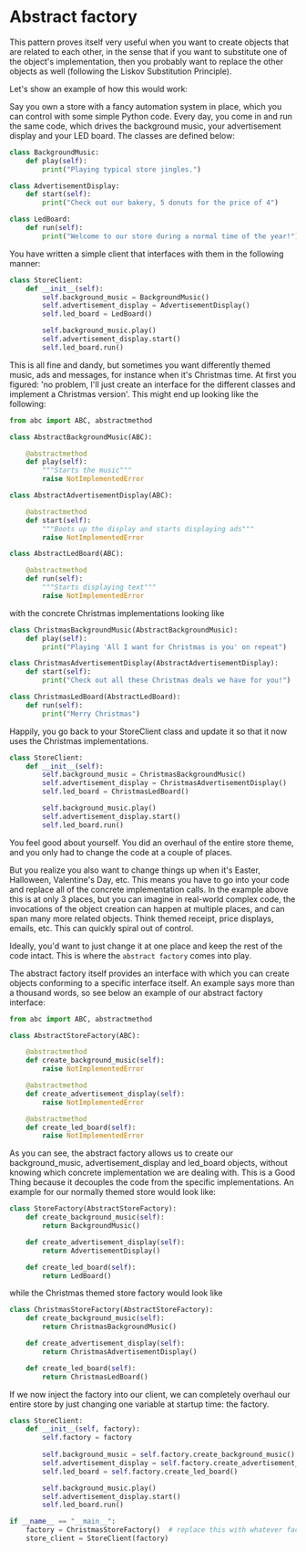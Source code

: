 # Abstract factory

This pattern proves itself very useful when you want to create objects that are related to each other, in the sense that if you want to substitute one of the object's implementation, then you probably want to replace the other objects as well (following the Liskov Substitution Principle).

Let's show an example of how this would work:

Say you own a store with a fancy automation system in place, which you can control with some simple Python code.
Every day, you come in and run the same code, which drives the background music, your advertisement display and your LED board. The classes are defined below:

```python
class BackgroundMusic:
    def play(self):
        print("Playing typical store jingles.")

class AdvertisementDisplay:
    def start(self):
        print("Check out our bakery, 5 donuts for the price of 4")

class LedBoard:
    def run(self):
        print("Welcome to our store during a normal time of the year!")
```

You have written a simple client that interfaces with them in the following manner:

```python
class StoreClient:
    def __init__(self):      
        self.background_music = BackgroundMusic()
        self.advertisement_display = AdvertisementDisplay()
        self.led_board = LedBoard()

        self.background_music.play()
        self.advertisement_display.start()
        self.led_board.run()
```

This is all fine and dandy, but sometimes you want differently themed music, ads and messages, for instance when it's Christmas time. At first you figured: 'no problem, I'll just create an interface for the different classes and implement a Christmas version'. This might end up looking like the following:

```python
from abc import ABC, abstractmethod

class AbstractBackgroundMusic(ABC):

    @abstractmethod
    def play(self):
        """Starts the music"""
        raise NotImplementedError

class AbstractAdvertisementDisplay(ABC):

    @abstractmethod
    def start(self):
        """Boots up the display and starts displaying ads"""
        raise NotImplementedError

class AbstractLedBoard(ABC):

    @abstractmethod
    def run(self):
        """Starts displaying text"""
        raise NotImplementedError
```

with the concrete Christmas implementations looking like

```python
class ChristmasBackgroundMusic(AbstractBackgroundMusic):
    def play(self):
        print("Playing 'All I want for Christmas is you' on repeat")

class ChristmasAdvertisementDisplay(AbstractAdvertisementDisplay):
    def start(self):
        print("Check out all these Christmas deals we have for you!")

class ChristmasLedBoard(AbstractLedBoard):
    def run(self):
        print("Merry Christmas")
```

Happily, you go back to your StoreClient class and update it so that it now uses the Christmas implementations.

```python
class StoreClient:
    def __init__(self):      
        self.background_music = ChristmasBackgroundMusic()
        self.advertisement_display = ChristmasAdvertisementDisplay()
        self.led_board = ChristmasLedBoard()

        self.background_music.play()
        self.advertisement_display.start()
        self.led_board.run()
```

You feel good about yourself. You did an overhaul of the entire store theme, and you only had to change the code at a couple of places.

But you realize you also want to change things up when it's Easter, Halloween, Valentine's Day, etc. This means you have to go into your code and replace all of the concrete implementation calls. In the example above this is at only 3 places, but you can imagine in real-world complex code, the invocations of the object creation can happen at multiple places, and can span many more related objects. Think themed receipt, price displays, emails, etc. This can quickly spiral out of control.

Ideally, you'd want to just change it at one place and keep the rest of the code intact. This is where the `abstract factory` comes into play.

The abstract factory itself provides an interface with which you can create objects conforming to a specific interface itself. An example says more than a thousand words, so see below an example of our abstract factory interface:

```python
from abc import ABC, abstractmethod

class AbstractStoreFactory(ABC):

    @abstractmethod
    def create_background_music(self):
        raise NotImplementedError

    @abstractmethod
    def create_advertisement_display(self):
        raise NotImplementedError

    @abstractmethod
    def create_led_board(self):
        raise NotImplementedError
```
As you can see, the abstract factory allows us to create our background_music, advertisement_display and led_board objects, without knowing which concrete implementation we are dealing with. This is a Good Thing because it decouples the code from the specific implementations. An example for our normally themed store would look like:

```python
class StoreFactory(AbstractStoreFactory):
    def create_background_music(self):
        return BackgroundMusic()

    def create_advertisement_display(self):
        return AdvertisementDisplay()

    def create_led_board(self):
        return LedBoard()
```

while the Christmas themed store factory would look like

```python
class ChristmasStoreFactory(AbstractStoreFactory):
    def create_background_music(self):
        return ChristmasBackgroundMusic()

    def create_advertisement_display(self):
        return ChristmasAdvertisementDisplay()

    def create_led_board(self):
        return ChristmasLedBoard()
```

If we now inject the factory into our client, we can completely overhaul our entire store by just changing one variable at startup time: the factory.

```python
class StoreClient:
    def __init__(self, factory):
        self.factory = factory
        
        self.background_music = self.factory.create_background_music()
        self.advertisement_display = self.factory.create_advertisement_display()
        self.led_board = self.factory.create_led_board()

        self.background_music.play()
        self.advertisement_display.start()
        self.led_board.run()
```

```python
if __name__ == "__main__":
    factory = ChristmasStoreFactory()  # replace this with whatever factory you'd like
    store_client = StoreClient(factory)
```